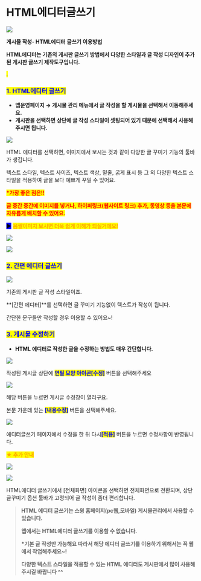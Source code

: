 # HTML에디터글쓰기

![](https://wp.swing2app.co.kr/wp-content/uploads/2018/09/HTML-%EA%B8%80%EC%93%B0%EA%B8%B0%EC%A0%9C%EB%AA%A9.png)

**게시물 작성- HTML에디터 글쓰기 이용방법**

**HTML에디터는 기존의 게시판 글쓰기 방법에서 다양한 스타일과 글 작성 디자인이 추가된 게시판 글쓰기 제작도구입니다.**

<mark style="color:blue;">.</mark>

### <mark style="color:blue;">**1. HTML에디터 글쓰기**</mark>

* **앱운영페이지 → 게시물 관리 메뉴에서 글 작성을 할 게시물을 선택해서 이동해주세요.**
* **게시판을 선택하면 상단에 글 작성 스타일이 셋팅되어 있기 때문에 선택해서 사용해주시면 됩니다.**&#x20;

![](https://wp.swing2app.co.kr/wp-content/uploads/2018/09/HTML%EC%97%90%EB%94%94%ED%84%B0%EA%B8%80%EC%93%B0%EA%B8%B0\_18.09.png)

HTML 에디터를 선택하면, 이미지에서 보시는 것과 같이 다양한 글 꾸미기 기능의 툴바가 생깁니다.

텍스트 스타일, 텍스트 사이즈, 텍스트 색상, 밑줄, 굵게 표시 등 그 외 다양한 텍스트 스타일을 적용하여 글을 보다 예쁘게 꾸밀 수 있어요.

<mark style="color:red;">**\*가장 좋은 점은!!**</mark>

<mark style="color:red;">**글 중간 중간에 이미지를 넣거나, 하이퍼링크(웹사이트 링크) 추가, 동영상 등을 본문에 자유롭게 배치할 수 있어요.**</mark>

<mark style="background-color:blue;">**▶**</mark> <mark style="color:orange;">**움짤이미지 보시면 더욱 쉽게 이해가 되실거에요!**</mark>

![](https://wp.swing2app.co.kr/wp-content/uploads/2018/09/%EB%85%B9%ED%99%94\_2019\_03\_28\_17\_36\_28\_624.gif)

![](https://wp.swing2app.co.kr/wp-content/uploads/2018/09/%EB%85%B9%ED%99%94\_2019\_03\_28\_17\_37\_41\_33.gif)



### <mark style="color:blue;">**2. 간편 에디터 글쓰기**</mark>

![](https://wp.swing2app.co.kr/wp-content/uploads/2018/09/%EA%B0%84%ED%8E%B8%EC%97%90%EB%94%94%ED%84%B0%EA%B8%80%EC%93%B0%EA%B8%B0\_18.09.png)

기존의 게시판 글 작성 스타일이죠.

**\[간편 에디터]**를 선택하면 글 꾸미기 기능없이 텍스트가 작성이 됩니다.

간단한 문구들만 작성할 경우 이용할 수 있어요\~!



### <mark style="color:blue;">**3. 게시물 수정하기**</mark>

* **HTML 에디터로 작성한 글을 수정하는 방법도 매우 간단합니다.**&#x20;

![](https://wp.swing2app.co.kr/wp-content/uploads/2018/09/HTML%EC%97%90%EB%94%94%ED%84%B0%EA%B8%80%EC%93%B0%EA%B8%B0\_218.09.png)

작성된 게시글 상단에 <mark style="color:blue;">**연필 모양 아이콘\[수정]**</mark> 버튼을 선택해주세요

![](https://wp.swing2app.co.kr/wp-content/uploads/2018/09/HTML%EC%97%90%EB%94%94%ED%84%B0%EA%B8%80%EC%93%B03\_18.09.png)

해당 버튼을 누르면 게시글 수정창이 열리구요.

본문 가운데 있는 <mark style="color:blue;">**\[내용수정]**</mark> 버튼을 선택해주세요.

![](https://wp.swing2app.co.kr/wp-content/uploads/2018/09/HTML%EC%97%90%EB%94%94%ED%84%B0%EA%B8%80%EC%93%B0%EA%B8%B04\_18.09.png)

에디터글쓰기 페이지에서 수정을 한 뒤 다시<mark style="color:blue;">**\[적용]**</mark> 버튼을 누르면 수정사항이 반영됩니다.

<mark style="color:orange;">**★ 추가 안내**</mark>

![](https://wp.swing2app.co.kr/wp-content/uploads/2018/09/HTML%EC%97%90%EB%94%94%ED%84%B0%EA%B8%80%EC%93%B0%EA%B8%B05\_18.09.png)

![](https://wp.swing2app.co.kr/wp-content/uploads/2018/09/HTML%EC%97%90%EB%94%94%ED%84%B0%EA%B8%80%EC%93%B0%EA%B8%B06\_18.09.png)

HTML에디터 글쓰기에서 \[전체화면] 아이콘을 선택하면 전체화면으로 전환되며, 상단 글꾸미기 옵션 툴바가 고정되어 글 작성이 좀더 편리합니다.



> **HTML 에디터 글쓰기는 스윙 홈페이지(pc웹,모바일) 게시물관리에서 사용할 수 있습니다.**
>
> **앱에서는 HTML에디터 글쓰기를 이용할 수 없습니다.**
>
> **\*기본 글 작성만 가능해요 따라서 해당 에디터 글쓰기를 이용하기 위해서는 꼭 웹에서 작업해주세요\~!**
>
> **다양한 텍스트 스타일을 적용할 수 있는  HTML 에디터도 게시판에서 많이 사용해주시길 바랍니다 ^^**
